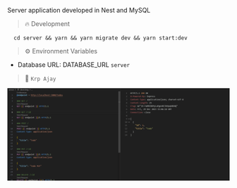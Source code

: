 Server application developed in Nest and MySQL

> :fire: Development

```
  cd server && yarn && yarn migrate dev && yarn start:dev
```

> :gear: Environment Variables

- Database URL: DATABASE_URL `server`

> :thought_balloon: `Krp Ajay`

![Cover](./assets/cover.png)
